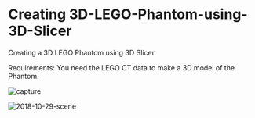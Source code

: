 # Creating 3D-LEGO-Phantom-using-3D-Slicer
Creating a 3D LEGO Phantom using 3D Slicer

Requirements:
You need the LEGO CT data to make a 3D model of the Phantom.

![capture](https://user-images.githubusercontent.com/42282006/53990835-301fc900-40f7-11e9-9c35-7d0797975301.PNG)

![2018-10-29-scene](https://user-images.githubusercontent.com/42282006/53990489-6741aa80-40f6-11e9-9589-684291e8d1c3.png)


